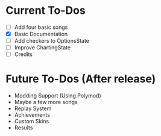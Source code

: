 # Current To-Dos
* [ ] Add four basic songs
* [X] Basic Documentation
* [ ] Add checkers to OptionsState
* [ ] Improve ChartingState
* [ ] Credits

# Future To-Dos (After release)
* Modding Support (Using Polymod)
* Maybe a few more songs
* Replay System
* Achievements
* Custom Skins
* Results